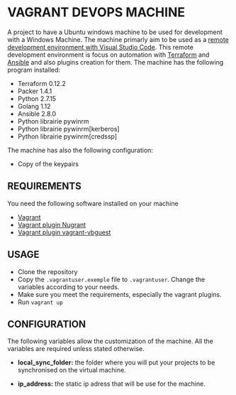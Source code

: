 # VAGRANT DEVOPS MACHINE

A project to have a Ubuntu windows machine to be used for development with a Windows Machine. The machine primarly aim to be used as a [remote development environment with Visual Studio Code](https://code.visualstudio.com/docs/remote/remote-overview). This remote development environment is focus on automation with [Terraform](https://www.terraform.io/) and [Ansible](https://www.ansible.com/) and also plugins creation for them.
The machine has the following program installed:

- Terraform 0.12.2
- Packer 1.4.1
- Python 2.7.15
- Golang 1.12
- Ansible 2.8.0
- Python librairie pywinrm
- Python librairie pywinrm[kerberos]
- Python librairie pywinrm[credssp]

The machine has also the following configuration:

- Copy of the keypairs

## REQUIREMENTS

You need the following software installed on your machine

- [Vagrant](https://www.vagrantup.com/)
- [Vagrant plugin Nugrant ](https://github.com/maoueh/nugrant)
- [Vagrant plugin vagrant-vbguest](https://github.com/dotless-de/vagrant-vbguest)

## USAGE

- Clone the repository
- Copy the `.vagrantuser.exemple` file to `.vagrantuser`. Change the variables according to your needs.
- Make sure you meet the requirements, especially the vagrant plugins.
- Run `vagrant up`

## CONFIGURATION

The following variables allow the customization of the machine. All the variables are required unless stated otherwise.

- **local_sync_folder:** the folder where you will put your projects to be synchronised on the virtual machine.

- **ip_address:** the static ip adress that will be use for the machine.
